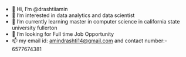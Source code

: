 - 👋 Hi, I’m @drashtiiamin
- 👀 I’m interested in data analytics and data scientist
- 🌱 I’m currently learning master in computer science in california state university fullerton
- 💞️ I’m looking for Full time Job Opportunity
- 📫 my email id: amindrashti14@gmail.com and contact number:- 6577674381

<!---
drashtiiamin/drashtiiamin is a ✨ special ✨ repository because its `README.md` (this file) appears on your GitHub profile.
You can click the Preview link to take a look at your changes.
--->
